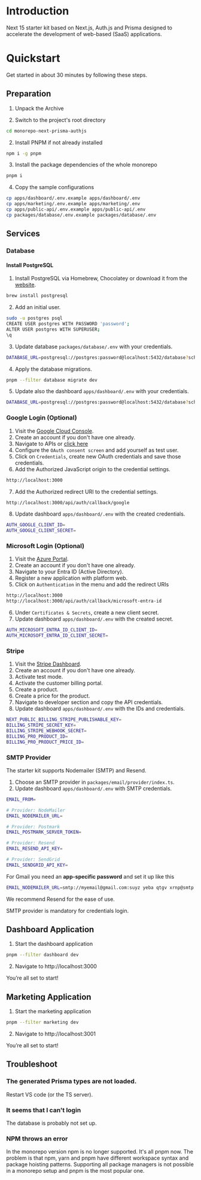 # Introduction

Next 15 starter kit based on Next.js, Auth.js and Prisma designed to accelerate the development of web-based (SaaS) applications.

# Quickstart

Get started in about 30 minutes by following these steps.

## Preparation

1. Unpack the Archive

2. Switch to the project's root directory

```bash
cd monorepo-next-prisma-authjs
```

2. Install PNPM if not already installed

```bash
npm i -g pnpm
```

3. Install the package dependencies of the whole monorepo

```bash
pnpm i
```

4. Copy the sample configurations

```bash
cp apps/dashboard/.env.example apps/dashboard/.env
cp apps/marketing/.env.example apps/marketing/.env
cp apps/public-api/.env.example apps/public-api/.env
cp packages/database/.env.example packages/database/.env
```

## Services

### Database

#### Install PostgreSQL

1.  Install PostgreSQL via Homebrew, Chocolatey or download it from the [website](https://www.postgresql.org/download/).

```bash
brew install postgresql
```

2. Add an initial user.

```bash
sudo -u postgres psql
CREATE USER postgres WITH PASSWORD 'password';
ALTER USER postgres WITH SUPERUSER;
\q
```

3.  Update database `packages/database/.env` with your credentials.

```bash
DATABASE_URL=postgresql://postgres:password@localhost:5432/database?schema=public
```

4. Apply the database migrations.

```bash
pnpm --filter database migrate dev
```

5. Update also the dashboard `apps/dashboard/.env` with your credentials.

```bash
DATABASE_URL=postgresql://postgres:password@localhost:5432/database?schema=public
```

### Google Login (Optional)

1. Visit the [Google Cloud Console](https://console.cloud.google.com/).
2. Create an account if you don't have one already.
3. Navigate to APIs or [click here](https://console.cloud.google.com/apis)
4. Configure the `OAuth consent screen` and add yourself as test user.
5. Click on `Credentials`, create new OAuth credentials and save those credentials.
6. Add the Authorized JavaScript origin to the credential settings.

```bash
http://localhost:3000
```

7. Add the Authorized redirect URI to the credential settings.

```bash
http://localhost:3000/api/auth/callback/google
```

8. Update dashboard `apps/dashboard/.env` with the created credentials.

```bash
AUTH_GOOGLE_CLIENT_ID=
AUTH_GOOGLE_CLIENT_SECRET=
```

### Microsoft Login (Optional)

1. Visit the [Azure Portal](https://portal.azure.com/).
2. Create an account if you don't have one already.
3. Navigate to your Entra ID (Active Directory).
4. Register a new application with platform web.
5. Click on `Authentication` in the menu and add the redirect URIs

```bash
http://localhost:3000
http://localhost:3000/api/auth/callback/microsoft-entra-id
```

6. Under `Certificates & Secrets`, create a new client secret.
7. Update dashboard `apps/dashboard/.env` with the created secret.

```bash
AUTH_MICROSOFT_ENTRA_ID_CLIENT_ID=
AUTH_MICROSOFT_ENTRA_ID_CLIENT_SECRET=
```

### Stripe

1. Visit the [Stripe Dashboard](https://dashboard.stripe.com/).
2. Create an account if you don't have one already.
3. Activate test mode.
4. Activate the customer billing portal.
5. Create a product.
6. Create a price for the product.
7. Navigate to developer section and copy the API credentials.
8. Update dashboard `apps/dashboard/.env` with the IDs and credentials.

```bash
NEXT_PUBLIC_BILLING_STRIPE_PUBLISHABLE_KEY=
BILLING_STRIPE_SECRET_KEY=
BILLING_STRIPE_WEBHOOK_SECRET=
BILLING_PRO_PRODUCT_ID=
BILLING_PRO_PRODUCT_PRICE_ID=
```

### SMTP Provider

The starter kit supports Nodemailer (SMTP) and Resend.

1. Choose an SMTP provider in `packages/email/provider/index.ts`.
2. Update dashboard `apps/dashboard/.env` with SMTP credentials.

```bash
EMAIL_FROM=

# Provider: NodeMailer
EMAIL_NODEMAILER_URL=

# Provider: Postmark
EMAIL_POSTMARK_SERVER_TOKEN=

# Provider: Resend
EMAIL_RESEND_API_KEY=

# Provider: SendGrid
EMAIL_SENDGRID_API_KEY=
```

For Gmail you need an **app-specific password** and set it up like this

```bash
EMAIL_NODEMAILER_URL=smtp://myemail@gmail.com:suyz yeba qtgv xrnp@smtp.gmail.com:465
```

We recommend Resend for the ease of use.

<Callout>SMTP provider is mandatory for credentials login.</Callout>

## Dashboard Application

1. Start the dashboard application

```bash
pnpm --filter dashboard dev
```

2. Navigate to http://localhost:3000

You’re all set to start!

## Marketing Application

1. Start the marketing application

```bash
pnpm --filter marketing dev
```

2. Navigate to http://localhost:3001

You’re all set to start!

## Troubleshoot

### The generated Prisma types are not loaded.

Restart VS code (or the TS server).

### It seems that I can't login

The database is probably not set up.

### NPM throws an error

In the monorepo version npm is no longer supported. It's all pnpm now. The problem is that npm, yarn and pnpm have different workspace syntax and package hoisting patterns. Supporting all package managers is not possible in a monorepo setup and pnpm is the most popular one.
